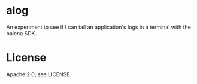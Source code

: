 # alog

An experiment to see if I can tail an application's logs in a terminal
with the balena SDK.

# License

Apache 2.0; see LICENSE.
